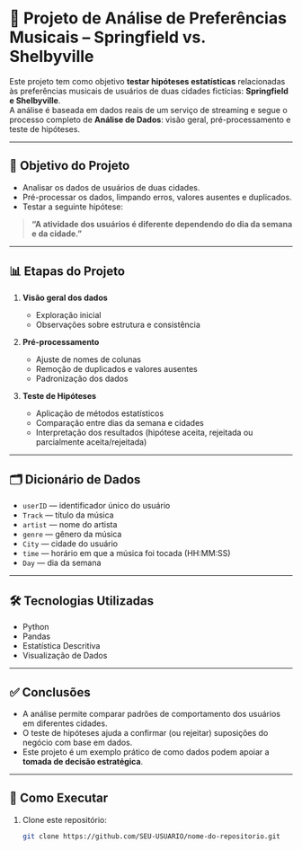 # 🎵 Projeto de Análise de Preferências Musicais – Springfield vs. Shelbyville  

Este projeto tem como objetivo **testar hipóteses estatísticas** relacionadas às preferências musicais de usuários de duas cidades fictícias: **Springfield e Shelbyville**.  
A análise é baseada em dados reais de um serviço de streaming e segue o processo completo de **Análise de Dados**: visão geral, pré-processamento e teste de hipóteses.  

---

## 📌 Objetivo do Projeto
- Analisar os dados de usuários de duas cidades.  
- Pré-processar os dados, limpando erros, valores ausentes e duplicados.  
- Testar a seguinte hipótese:  

> **“A atividade dos usuários é diferente dependendo do dia da semana e da cidade.”**  

---

## 📊 Etapas do Projeto
1. **Visão geral dos dados**  
   - Exploração inicial  
   - Observações sobre estrutura e consistência  

2. **Pré-processamento**  
   - Ajuste de nomes de colunas  
   - Remoção de duplicados e valores ausentes  
   - Padronização dos dados  

3. **Teste de Hipóteses**  
   - Aplicação de métodos estatísticos  
   - Comparação entre dias da semana e cidades  
   - Interpretação dos resultados (hipótese aceita, rejeitada ou parcialmente aceita/rejeitada)  

---

## 🗂️ Dicionário de Dados
- `userID` — identificador único do usuário  
- `Track` — título da música  
- `artist` — nome do artista  
- `genre` — gênero da música  
- `City` — cidade do usuário  
- `time` — horário em que a música foi tocada (HH:MM:SS)  
- `Day` — dia da semana  

---

## 🛠️ Tecnologias Utilizadas
- Python  
- Pandas  
- Estatística Descritiva  
- Visualização de Dados  

---

## ✅ Conclusões
- A análise permite comparar padrões de comportamento dos usuários em diferentes cidades.  
- O teste de hipóteses ajuda a confirmar (ou rejeitar) suposições do negócio com base em dados.  
- Este projeto é um exemplo prático de como dados podem apoiar a **tomada de decisão estratégica**.  

---

## 🚀 Como Executar
1. Clone este repositório:
   ```bash
   git clone https://github.com/SEU-USUARIO/nome-do-repositorio.git
